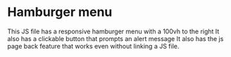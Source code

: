 # Hamburger menu
This JS file has a responsive hamburger menu with a 100vh to the right
It also has a clickable button that prompts an alert message
It also has the js page back feature that works even without linking a JS file.

